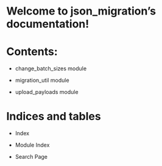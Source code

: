 <!-- json_migration documentation master file, created by
sphinx-quickstart on Wed Dec  1 17:29:53 2021.
You can adapt this file completely to your liking, but it should at least
contain the root `toctree` directive. -->
# Welcome to json_migration’s documentation!

# Contents:


* change_batch_sizes module


* migration_util module


* upload_payloads module


# Indices and tables


* Index


* Module Index


* Search Page
